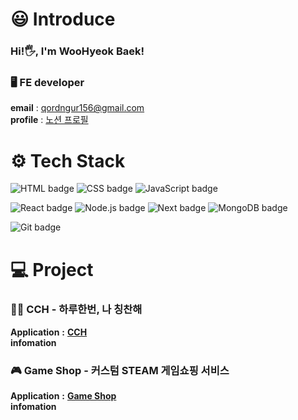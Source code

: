 # **😃 Introduce**
### **Hi!🖐, I'm WooHyeok Baek!**<br>
### 🖥  **FE developer**<br>
**email** : qordngur156@gmail.com <br>
**profile** : <a href="https://lapis-bench-cc8.notion.site/Woohyeok-Baek-933015630cb34a349325fb4c7bd5e152?pvs=4">노션 프로필</a>

# **⚙️ Tech Stack**

![HTML badge](https://img.shields.io/badge/HTML-E34F26?style=flat-square&logo=HTML&logoColor=white) ![CSS badge](https://img.shields.io/badge/CSS-1572B6?style=flat-square&logo=CSS&logoColor=white) ![JavaScript badge](https://img.shields.io/badge/Javascript-F7DF1E?style=flat-square&logo=javascript&logoColor=white)

![React badge](https://img.shields.io/badge/React-61DAFB?style=flat-square&logo=react&logoColor=white) ![Node.js badge](https://img.shields.io/badge/Node.js-339933?style=flat-square&logo=node.js&logoColor=white) ![Next badge](https://img.shields.io/badge/Next-000000?style=flat-square&logo=next.js&logoColor=white) ![MongoDB badge](https://img.shields.io/badge/MongoDB-47A248?style=flat-square&logo=mongoDB&logoColor=white)

![Git badge](https://img.shields.io/badge/Git-F05032?style=flat-square&logo=Git&logoColor=white)

# **💻 Project**

### 🙋‍♀️ **CCH** - 하루한번, 나 칭찬해
**Application** **:** **<a href="https://web-cch-p8xrq2mlfs3c9q1.sel3.cloudtype.app">CCH</a>**<br>
**infomation**
<br>

### 🎮 **Game Shop** - 커스텀 STEAM 게임쇼핑 서비스
**Application** **:** **<a href="https://woohyeok97.github.io">Game Shop</a>**<br>
**infomation**


